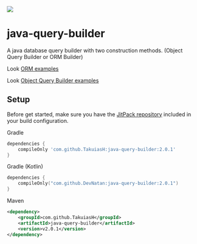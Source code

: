 [![](https://jitpack.io/v/TakuiasH/java-query-builder.svg)](https://jitpack.io/#TakuiasH/java-query-builder)
# java-query-builder

A java database query builder with two construction methods. (Object Query Builder or ORM Builder)

Look [ORM examples](https://github.com/TakuiasH/java-query-builder/tree/main/src/example/examples/ORM)

Look [Object Query Builder examples](https://github.com/TakuiasH/java-query-builder/tree/main/src/example/examples/QB)



## Setup
Before get started, make sure you have the [JitPack repository](https://jitpack.io/#TakuiasH/java-query-builder/v2.0.1) included in your build configuration.

Gradle
```groovy
dependencies {
    compileOnly 'com.github.TakuiasH:java-query-builder:2.0.1'
}
```

Gradle (Kotlin)
```kotlin
dependencies {
    compileOnly("com.github.DevNatan:java-query-builder:2.0.1")
}
```

Maven
```xml
<dependency>
    <groupId>com.github.TakuiasH</groupId>
    <artifactId>java-query-builder</artifactId> 
    <version>v2.0.1</version>
</dependency>
```
